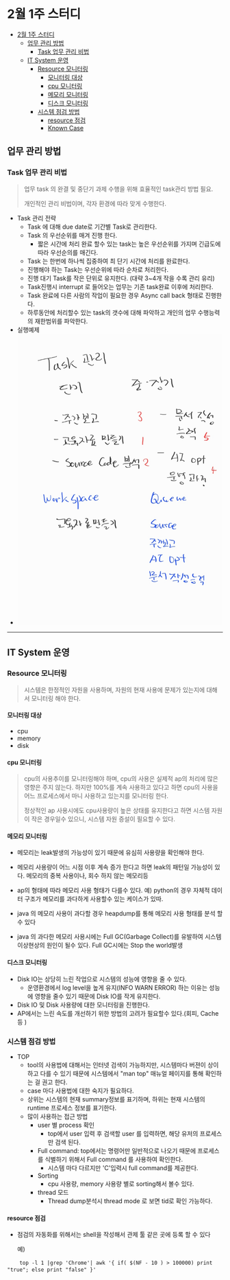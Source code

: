 # 2월 1주 스터디
- [2월 1주 스터디](#2월-1주-스터디)
  - [업무 관리 방법](#업무-관리-방법)
    - [Task 업무 관리 비법](#task-업무-관리-비법)
  - [IT System 운영](#it-system-운영)
    - [Resource 모니터링](#resource-모니터링)
      - [모니터링 대상](#모니터링-대상)
      - [cpu 모니터링](#cpu-모니터링)
      - [메모리 모니터링](#메모리-모니터링)
      - [디스크 모니터링](#디스크-모니터링)
    - [시스템 점검 방법](#시스템-점검-방법)
      - [resource 점검](#resource-점검)
      - [Known Case](#known-case)
  
## 업무 관리 방법 
### Task 업무 관리 비법
> 업무 task 의 완결 및 중단기 과제 수행을 위해 효율적인 task관리 방법 필요. 
> 
> 개인적인 관리 비법이며, 각자 환경에 따라 맞게 수행한다.
- Task 관리 전략
  - Task 에 대해 due date로 기간별 Task로 관리한다.
  - Task 의 우선순위를 매겨 진행 한다.
    - 짧은 시간에 처리 완료 할수 있는 task는 높은 우선순위를 가지며 긴급도에 따라 우선순의를 매긴다.
  - Task 는 한번에 하나씩 집중하여 최 단기 시간에 처리를 완료한다.
  - 진행해야 하는 Task는 우선순위에 따라 순차로 처리한다.
  - 진행 대기 Task를 작은 단위로 유지한다. (대략 3~4개 작을 수록 관리 유리)
  - Task진행시 interrupt 로 들어오는 업무는 기존 task완료 이후에 처리한다.
  - Task 완료에 다른 사람의 작업이 필요한 경우 Async call back 형태로 진행한다.
  - 하루동안에 처리할수 있는 task의 갯수에 대해 파악하고 개인의 업무 수행능력의 재한범위를 파악한다.
- 실행예제
- ![실행예제](taskManagement.jpeg) 
<hr />

## IT System 운영
### Resource 모니터링
> 시스템은 한정적인 자원을 사용하며, 자원의 현재 사용에 문제가 있는지에 대해서 모니터링 해야 한다. 

#### 모니터링 대상 
- cpu
- memory
- disk
#### cpu 모니터링 
> cpu의 사용추이를 모니터링해야 하며, cpu의 사용은 실제적 ap의 처리에 많은 영향은 주지 않는다. 하지만 100%를 계속 사용하고 있다고 하면 cpu의 사용을 어느 프로세스에서 마니 사용하고 있는지를 모니터링 한다.
> 
> 정상적인 ap 사용시에도 cpu사용량이 높은 상태를 유지한다고 하면 시스템 자원이 작은 경우일수 있으니, 시스템 자원 증설이 필요할 수 있다.
#### 메모리 모니터링 
- 메모리는 leak발생의 가능성이 있기 때문에 유심히 사용량을 확인해야 한다.

- 메모리 사용량이 어느 시점 이후 계속 증가 한다고 하면 leak의 패턴일 가능성이 있다. 메모리의 중복 사용이나, 회수 하지 않는 메모리등

- ap의 형태에 따라 메모리 사용 형태가 다를수 있다. 예) python의 경우 자체적 데이터 구조가 메모리를 과다하게 사용할수 있는 케이스가 있따.
- java 의 메모리 사용이 과다할 경우 heapdump를 통해 메모리 사용 형태를 분석 할수 있다 
- java 의 과다한 메모리 사용시에는 Full GC(Garbage Collect)를 유발하여 시스템 이상현상의 원인이 될수 있다. Full GC시에는 Stop the world발생
#### 디스크 모니터링 
- Disk IO는 상당히 느린 작업으로 시스템의 성능에 영향을 줄 수 있다. 
  - 운영환경에서 log level을 높게 유지(INFO WARN ERROR) 하는 이유는 성능에 영향을 줄수 있기 때문에 Disk IO를 작게 유지한다.
- Disk IO 및 Disk 사용량에 대한 모니터링을 진행한다.
- AP에서는 느린 속도를 개선하기 위한 방법의 고려가 필요할수 있다.(회피, Cache등 )

### 시스템 점검 방법
- TOP 
  - tool의 사용법에 대해서는 인터넷 검색이 가능하지만, 시스템마다 버젼이 상이하고 다를 수 있기 때문에 시스템에서 "man top" 매뉴얼 페이지를 통해 확인하는 걸 권고 한다.
  - case 마다 사용법에 대한 숙지가 필요하다.
  - 상위는 시스템의 현재 summary정보를 표기하며, 하위는 현재 시스템의 runtime 프로세스 정보를 표기한다.
  - 많이 사용하는 접근 방법
    - user 별 process 확인
      - top에서 user 입력 후 검색할 user 를 입력하면, 해당 유저의 프로세스만 검색 된다.
    - Full command: top에서는 명령어만 일반적으로 나오기 때문에 프로세스를 식별하기 위해서 Full command 를 사용하여 확인한다. 
      - 시스템 마다 다르지만 'C'입력시 full command를 제공한다.
    - Sorting 
      - cpu 사용량, memory 사용량 별로 sorting해서 볼수 있다.
    - thread 모드 
      - Thread dump분석시 thread mode 로 보면 tid로 확인 가능하다.

#### resource 점검
 - 점검의 자동화를 위해서는 shell을 작성해서 관제 툴 같은 곳에 등록 할 수 있다
   
   예)
```
    top -l 1 |grep 'Chrome'| awk '{ if( $(NF - 10 ) > 100000) print "true"; else print "false" }'
```